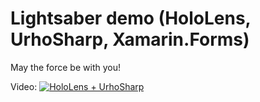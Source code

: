 # Lightsaber demo (HoloLens, UrhoSharp, Xamarin.Forms)

May the force be with you!

Video:
[![HoloLens + UrhoSharp](http://img.youtube.com/vi/wlknQ8h02j0/0.jpg)](http://www.youtube.com/watch?v=wlknQ8h02j0 "HoloLens + UrhoSharp")

